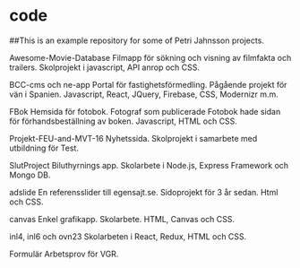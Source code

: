 # code
##This is an example repository for some of Petri Jahnsson projects.

Awesome-Movie-Database Filmapp för sökning och visning av filmfakta och trailers. Skolprojekt i javascript, API anrop och CSS.

BCC-cms och ne-app Portal för fastighetsförmedling. Pågående projekt för vän i Spanien. Javascript, React, JQuery, Firebase, CSS, Modernizr m.m.

FBok Hemsida för fotobok. Fotograf som publicerade Fotobok hade sidan för förhandsbeställning av boken. Javascript, HTML och CSS.

Projekt-FEU-and-MVT-16 Nyhetssida. Skolprojekt i samarbete med utbildning för Test.

SlutProject Biluthyrnings app. Skolarbete i Node.js, Express Framework och Mongo DB.

adslide En referensslider till egensajt.se. Sidoprojekt för 3 år sedan. Html och CSS.

canvas Enkel grafikapp. Skolarbete. HTML, Canvas och CSS.

inl4, inl6 och ovn23 Skolarbeten i React, Redux, HTML och CSS.

Formulär Arbetsprov för VGR.
